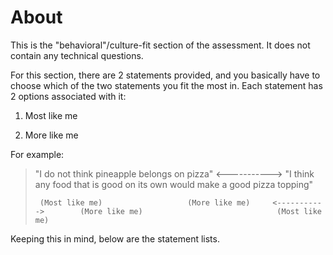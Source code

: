 # About

This is the "behavioral"/culture-fit section of the assessment. It does not contain any technical questions.

For this section, there are 2 statements provided, and you basically have to choose which of the two statements you fit the most in. Each statement has 2 options associated with it:

1) Most like me

2) More like me

For example:

>
> "I do not think pineapple belongs on pizza"          <----------->             "I think any food that is good on its own would make a good pizza topping"
>
>      (Most like me)                   (More like me)     <----------->        (More like me)                              (Most like me)


Keeping this in mind, below are the statement lists.
